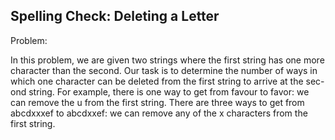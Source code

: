 ## Spelling Check: Deleting a Letter

Problem:

In this problem, we are given two strings where the first string has one more
character than the second. Our task is to determine the number of ways in
which one character can be deleted from the first string to arrive at the sec-
ond string. For example, there is one way to get from favour to favor: we can
remove the u from the first string. There are three ways to get from abcdxxxef
to abcdxxef: we can remove any of the x characters from the first string.
